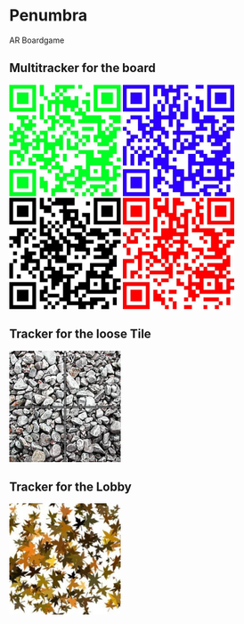# Penumbra
AR Boardgame

## Multitracker for the board
<p float="left">
  <img width="200" src="DVL/Assets/ImageLibrary/BottomLeft.jpeg">
  <img width="200" src="DVL/Assets/ImageLibrary/BottomRight.jpeg">
  <img width="200" src="DVL/Assets/ImageLibrary/TopLeft.jpeg">
  <img width="200" src="DVL/Assets/ImageLibrary/TopRight.jpeg">
</p>

## Tracker for the loose Tile
<img width="200" src="DVL/Assets/ImageLibrary/Tile.jpeg">

## Tracker for the Lobby
<img width="200" src="DVL/Assets/ImageLibrary/Lobby.jpeg">
